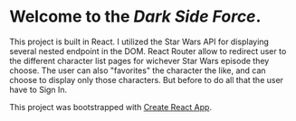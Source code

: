 # Welcome to the _Dark Side Force_.

This project is built in React. I utilized the Star Wars API for displaying several nested endpoint in the DOM. React Router allow to redirect user to the different character list pages for wichever Star Wars episode they choose. The user can also "favorites" the character the like, and can choose to display only those characters. But before to do all that the user have to Sign In.

This project was bootstrapped with [Create React App](https://github.com/facebook/create-react-app).